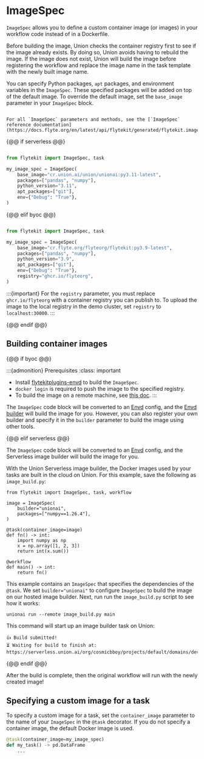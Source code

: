 # ImageSpec

`ImageSpec` allows you to define a custom container image (or images) in your workflow code instead of in a Dockerfile.

Before building the image, Union checks the container registry first to see if the image already exists. By doing so, Union avoids having to rebuild the image. If the image does not exist, Union will build the image before registering the workflow and replace the image name in the task template with the newly built image name.

You can specify Python packages, `apt` packages, and environment variables in the `ImageSpec`.
These specified packages will be added on top of the default image. To override the default image, set the `base_image` parameter in your `ImageSpec` block.

```{note}

For all `ImageSpec` parameters and methods, see the [`ImageSpec` reference documentation](https://docs.flyte.org/en/latest/api/flytekit/generated/flytekit.image_spec.ImageSpec.html#flytekit.image_spec.ImageSpec).

```

{@@ if serverless @@}

```python

from flytekit import ImageSpec, task

my_image_spec = ImageSpec(
    base_image="cr.union.ai/union/unionai:py3.11-latest",
    packages=["pandas", "numpy"],
    python_version="3.11",
    apt_packages=["git"],
    env={"Debug": "True"},
)
```

{@@ elif byoc @@}

```python

from flytekit import ImageSpec, task

my_image_spec = ImageSpec(
    base_image="cr.flyte.org/flyteorg/flytekit:py3.9-latest",
    packages=["pandas", "numpy"],
    python_version="3.9",
    apt_packages=["git"],
    env={"Debug": "True"},
    registry="ghcr.io/flyteorg",
)
```

:::{important}
For the `registry` parameter, you must replace `ghcr.io/flyteorg` with a container registry you can publish to.
To upload the image to the local registry in the demo cluster, set `registry` to `localhost:30000`.
:::

{@@ endif @@}

## Building container images

{@@ if byoc @@}

:::{admonition} Prerequisites
:class: important

- Install [flytekitplugins-envd](https://github.com/flyteorg/flytekit/tree/master/plugins/flytekit-envd) to build the `ImageSpec`.
- `docker login` is required to push the image to the specified registry.
- To build the image on a remote machine, see [this doc](https://envd.tensorchord.ai/teams/context.html#start-remote-buildkitd-on-builder-machine).
:::

The `ImageSpec` code block will be converted to an [Envd](https://envd.tensorchord.ai/) config, and the [Envd builder](https://github.com/flyteorg/flytekit/blob/master/plugins/flytekit-envd/flytekitplugins/envd/image_builder.py#L12-L34) will build the image for you. However, you can also register your own builder and specify it in the `builder` parameter to build the image using other tools.

{@@ elif serverless @@}

The `ImageSpec` code block will be converted to an [Envd](https://envd.tensorchord.ai/) config, and the Serverless image builder will build the image for you.

With the Union Serverless image builder, the Docker images used by your tasks are built in the cloud on Union.
For this example, save the following as `image_build.py`:

```{code-block} python
from flytekit import ImageSpec, task, workflow

image = ImageSpec(
    builder="unionai",
    packages=["numpy==1.26.4"],
)

@task(container_image=image)
def fn() -> int:
    import numpy as np
    x = np.array([1, 2, 3])
    return int(x.sum())

@workflow
def main() -> int:
    return fn()

```

This example contains an `ImageSpec` that specifies the dependencies of the `@task`. We
set `builder="unionai"` to configure `ImageSpec` to build the image on our hosted image
builder. Next, run run the `image_build.py` script to see how it works:

```{code-block} shell
unionai run --remote image_build.py main
```

This command will start up an image builder task on Union:

```{code-block} shell
👍 Build submitted!
⏳ Waiting for build to finish at: https://serverless.union.ai/org/cosmicbboy/projects/default/domains/development/executions/EXECUTION_ID
```

{@@ endif @@}

After the build is complete, then the original workflow will run with the newly created image!

## Specifying a custom image for a task

To specify a custom image for a task, set the `container_image` parameter to the name of your `ImageSpec` in the `@task` decorator. If you do not specify a container image, the default Docker image is used.

```python
@task(container_image=my_image_spec)
def my_task() -> pd.DataFrame
    ...

```